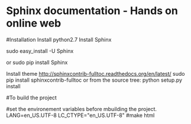 # Sphinx documentation - Hands on online web

#Installation
Install python2.7
Install Sphinx

sudo easy_install -U Sphinx

or
sudo pip install Sphinx

Install theme http://sphinxcontrib-fulltoc.readthedocs.org/en/latest/
sudo pip install sphinxcontrib-fulltoc
or from the source tree:
python setup.py install



#To build the project

#set the environement variables before mbuilding the project.
LANG=en_US.UTF-8
LC_CTYPE="en_US.UTF-8"
#make html

